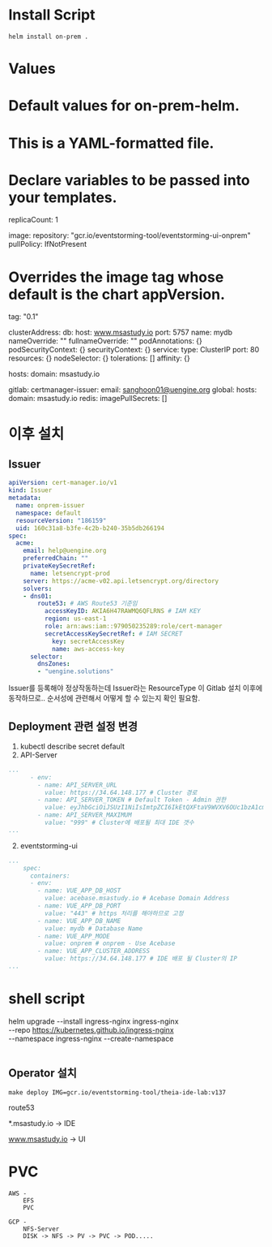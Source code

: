 # Install Script
```shell script
helm install on-prem . 
```

# Values
# Default values for on-prem-helm.
# This is a YAML-formatted file. 
# Declare variables to be passed into your templates.

replicaCount: 1

image:
  repository: "gcr.io/eventstorming-tool/eventstorming-ui-onprem"
  pullPolicy: IfNotPresent
  # Overrides the image tag whose default is the chart appVersion.
  tag: "0.1"

clusterAddress:
db:
  host: www.msastudy.io
  port: 5757
  name: mydb
nameOverride: ""
fullnameOverride: ""
podAnnotations: {}
podSecurityContext: {}
securityContext: {}
service:
  type: ClusterIP
  port: 80
resources: {}
nodeSelector: {}
tolerations: []
affinity: {}

hosts:
  domain: msastudy.io

gitlab:
  certmanager-issuer:
    email: sanghoon01@uengine.org
  global:
    hosts:
      domain: msastudy.io
  redis:
    imagePullSecrets: []

# 이후 설치
## Issuer

```yaml
apiVersion: cert-manager.io/v1
kind: Issuer
metadata:
  name: onprem-issuer
  namespace: default
  resourceVersion: "186159"
  uid: 160c31a8-b3fe-4c2b-b240-35b5db266194
spec:
  acme:
    email: help@uengine.org
    preferredChain: ""
    privateKeySecretRef:
      name: letsencrypt-prod
    server: https://acme-v02.api.letsencrypt.org/directory
    solvers:
    - dns01:
        route53: # AWS Route53 기준임
          accessKeyID: AKIA6H47RAWMQ6QFLRNS # IAM KEY
          region: us-east-1
          role: arn:aws:iam::979050235289:role/cert-manager
          secretAccessKeySecretRef: # IAM SECRET
            key: secretAccessKey
            name: aws-access-key
      selector:
        dnsZones:
        - "uengine.solutions"
```
Issuer를 등록해야 정상작동하는데 Issuer라는 ResourceType 이 Gitlab 설치 이후에 동작하므로..
순서성에 관련해서 어떻게 할 수 있는지 확인 필요함. 

## Deployment 관련 설정 변경
1. kubectl describe secret default
1. API-Server
```yaml
...
      - env:
        - name: API_SERVER_URL
          value: https://34.64.148.177 # Cluster 경로
        - name: API_SERVER_TOKEN # Default Token - Admin 권한
          value: eyJhbGciOiJSUzI1NiIsImtpZCI6IkEtQXFtaV9WVXV6OUc1bzA1cm9ZZGY0b2xGc3RmMGQzakFJUFVjUldGd0EifQ.eyJpc3MiOiJrdWJlcm5ldGVzL3NlcnZpY2VhY2NvdW50Iiwia3ViZXJuZXRlcy5pby9zZXJ2aWNlYWNjb3VudC9uYW1lc3BhY2UiOiJkZWZhdWx0Iiwia3ViZXJuZXRlcy5pby9zZXJ2aWNlYWNjb3VudC9zZWNyZXQubmFtZSI6ImRlZmF1bHQtdG9rZW4td2w1NHAiLCJrdWJlcm5ldGVzLmlvL3NlcnZpY2VhY2NvdW50L3NlcnZpY2UtYWNjb3VudC5uYW1lIjoiZGVmYXVsdCIsImt1YmVybmV0ZXMuaW8vc2VydmljZWFjY291bnQvc2VydmljZS1hY2NvdW50LnVpZCI6IjJkYjZlMzMwLWU2YWQtNDE3MS04YWQ0LTlkMmQ1ZmI3YzZmYiIsInN1YiI6InN5c3RlbTpzZXJ2aWNlYWNjb3VudDpkZWZhdWx0OmRlZmF1bHQifQ.lzlCBfkbpdyxr83_XHtSB3W3ZJ6UWAGxKJyTX6FUnlPnB--3WZI8X0elHZL21TmOwJq8PCAdg3pUCvJIVtmoyW-XGhp8y7C1VjF3oIPc7BfyMyYeu5LGpuOfgRwjRjpFRJyHx2b93QDkptcFz8-uyKhP-kNPNbeLWnbCJ5AzxxbzjNRZYWH0OT0dC9zpun35VeYWkVUMialOixMtl5PJ13PudVOzc0ZQN-Ty61vD8O-HxV4faIz_tRrBSxx8W1RGO2h2wRpILV26KIvD_m9w8it_GJ24KvAP3FTnsnpEQ2urljbxQFjZWC3bjJrrQg41bTVUxuRdzPakEQ-fTvt0eg
        - name: API_SERVER_MAXIMUM
          value: "999" # Cluster에 배포될 최대 IDE 갯수
...
```

2. eventstorming-ui
```yaml
...
    spec:
      containers:
      - env:
        - name: VUE_APP_DB_HOST
          value: acebase.msastudy.io # Acebase Domain Address
        - name: VUE_APP_DB_PORT
          value: "443" # https 처리를 해야하므로 고정
        - name: VUE_APP_DB_NAME
          value: mydb # Database Name
        - name: VUE_APP_MODE
          value: onprem # onprem - Use Acebase 
        - name: VUE_APP_CLUSTER_ADDRESS
          value: https://34.64.148.177 # IDE 배포 될 Cluster의 IP
...

```
# shell script
helm upgrade --install ingress-nginx ingress-nginx \
  --repo https://kubernetes.github.io/ingress-nginx \
  --namespace ingress-nginx --create-namespace
```

```
## Operator 설치
```shell script
make deploy IMG=gcr.io/eventstorming-tool/theia-ide-lab:v137
```


route53

*.msastudy.io
    -> IDE
    
www.msastudy.io
    -> UI

# PVC
```
AWS - 
    EFS
    PVC    
```

```
GCP - 
    NFS-Server 
    DISK -> NFS -> PV -> PVC -> POD.....
```
